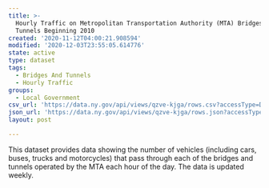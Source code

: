 ```yaml
---
title: >-
  Hourly Traffic on Metropolitan Transportation Authority (MTA) Bridges and
  Tunnels Beginning 2010
created: '2020-11-12T04:00:21.908594'
modified: '2020-12-03T23:55:05.614776'
state: active
type: dataset
tags:
  - Bridges And Tunnels
  - Hourly Traffic
groups:
  - Local Government
csv_url: 'https://data.ny.gov/api/views/qzve-kjga/rows.csv?accessType=DOWNLOAD'
json_url: 'https://data.ny.gov/api/views/qzve-kjga/rows.json?accessType=DOWNLOAD'
layout: post

---
```

This dataset provides data showing the number of vehicles (including cars, buses, trucks and motorcycles) that pass through each of the bridges and tunnels operated by the MTA each hour of the day. The data is updated weekly.
